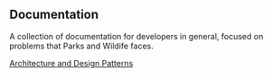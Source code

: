## Documentation

A collection of documentation for developers in general, focused on problems that Parks and Wildife faces.

[Architecture and Design Patterns](/architecture)